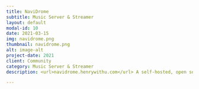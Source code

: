 ```yaml
---
title: NaviDrome
subtitle: Music Server & Streamer
layout: default
modal-id: 10
date: 2021-03-15
img: navidrome.png
thumbnail: navidrome.png
alt: image-alt
project-date: 2021
client: Community
category: Music Server & Streamer
description: <url>navidrome.henrywithu.com</url> A self-hosted, open source music server and streamer. It gives you freedom to listen to your music collection from any browser or mobile device.

---
```

